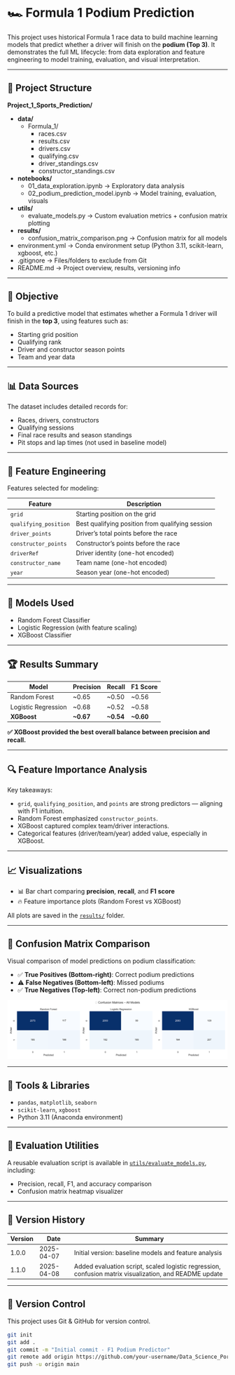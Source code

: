 # 🏎️ Formula 1 Podium Prediction

This project uses historical Formula 1 race data to build machine learning models that predict whether a driver will finish on the **podium (Top 3)**. It demonstrates the full ML lifecycle: from data exploration and feature engineering to model training, evaluation, and visual interpretation.

---

## 📁 Project Structure

**Project_1_Sports_Prediction/**
- **data/**
  - Formula_1/
    - races.csv
    - results.csv
    - drivers.csv
    - qualifying.csv
    - driver_standings.csv
    - constructor_standings.csv
- **notebooks/**
  - 01_data_exploration.ipynb → Exploratory data analysis
  - 02_podium_prediction_model.ipynb → Model training, evaluation, visuals
- **utils/**
  - evaluate_models.py → Custom evaluation metrics + confusion matrix plotting
- **results/**
  - confusion_matrix_comparison.png → Confusion matrix for all models
- environment.yml → Conda environment setup (Python 3.11, scikit-learn, xgboost, etc.)
- .gitignore → Files/folders to exclude from Git
- README.md → Project overview, results, versioning info

---

## 🎯 Objective

To build a predictive model that estimates whether a Formula 1 driver will finish in the **top 3**, using features such as:
- Starting grid position
- Qualifying rank
- Driver and constructor season points
- Team and year data

---

## 📊 Data Sources

The dataset includes detailed records for:
- Races, drivers, constructors
- Qualifying sessions
- Final race results and season standings
- Pit stops and lap times (not used in baseline model)

---

## 🧠 Feature Engineering

Features selected for modeling:

| Feature              | Description                                      |
|----------------------|--------------------------------------------------|
| `grid`               | Starting position on the grid                    |
| `qualifying_position`| Best qualifying position from qualifying session |
| `driver_points`      | Driver’s total points before the race            |
| `constructor_points` | Constructor’s points before the race             |
| `driverRef`          | Driver identity (one-hot encoded)                |
| `constructor_name`   | Team name (one-hot encoded)                      |
| `year`               | Season year (one-hot encoded)                    |

---

## 🤖 Models Used

- Random Forest Classifier
- Logistic Regression (with feature scaling)
- XGBoost Classifier

---

## 🏆 Results Summary

| Model                | Precision | Recall | F1 Score |
|---------------------|-----------|--------|----------|
| Random Forest        | ~0.65     | ~0.50  | ~0.56    |
| Logistic Regression  | ~0.68     | ~0.52  | ~0.58    |
| **XGBoost**          | **~0.67** | **~0.54** | **~0.60** |

**✅ XGBoost provided the best overall balance between precision and recall.**

---

## 🔍 Feature Importance Analysis

Key takeaways:

- `grid`, `qualifying_position`, and `points` are strong predictors — aligning with F1 intuition.
- Random Forest emphasized `constructor_points`.
- XGBoost captured complex team/driver interactions.
- Categorical features (driver/team/year) added value, especially in XGBoost.

---

## 📈 Visualizations

- 📊 Bar chart comparing **precision**, **recall**, and **F1 score**
- 🔥 Feature importance plots (Random Forest vs XGBoost)

All plots are saved in the [`results/`](./results/) folder.

---

## 🔬 Confusion Matrix Comparison

Visual comparison of model predictions on podium classification:

- ✅ **True Positives (Bottom-right)**: Correct podium predictions
- ⚠️ **False Negatives (Bottom-left)**: Missed podiums
- ✅ **True Negatives (Top-left)**: Correct non-podium predictions

![Confusion Matrix Comparison](results/confusion_matrix_comparison.png)

---

## 🧰 Tools & Libraries

- `pandas`, `matplotlib`, `seaborn`
- `scikit-learn`, `xgboost`
- Python 3.11 (Anaconda environment)

---

## 🧪 Evaluation Utilities

A reusable evaluation script is available in [`utils/evaluate_models.py`](./utils/evaluate_models.py), including:

- Precision, recall, F1, and accuracy comparison
- Confusion matrix heatmap visualizer

---

## 🧾 Version History

| Version | Date       | Summary                                                |
|---------|------------|--------------------------------------------------------|
| 1.0.0   | 2025-04-07 | Initial version: baseline models and feature analysis |
| 1.1.0   | 2025-04-08 | Added evaluation script, scaled logistic regression, confusion matrix visualization, and README update |

---

## 📌 Version Control

This project uses Git & GitHub for version control.

```bash
git init
git add .
git commit -m "Initial commit - F1 Podium Predictor"
git remote add origin https://github.com/your-username/Data_Science_Portfolio.git
git push -u origin main
